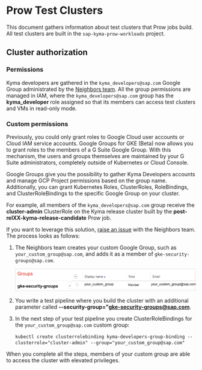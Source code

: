# Prow Test Clusters

This document gathers information about test clusters that Prow jobs build. All test clusters are built in the `sap-kyma-prow-workloads` project.


## Cluster authorization

### Permissions

Kyma developers are gathered in the `kyma_developers@sap.com` Google Group administrated by the [Neighbors team](https://github.com/orgs/kyma-project/teams/prow/members?utf8=%E2%9C%93&query=role%3Amaintainer). All the group permissions are managed in IAM, where the `kyma_developers@sap.com` group has the **kyma_developer** role assigned so that its members can access test clusters and VMs in read-only mode.

### Custom permissions

Previously, you could only grant roles to Google Cloud user accounts or Cloud IAM service accounts. Google Groups for GKE (Beta) now allows you to grant roles to the members of a G Suite Google Group. With this mechanism, the users and groups themselves are maintained by your G Suite administrators, completely outside of Kubernetes or Cloud Console.

Google Groups give you the possibility to gather Kyma Developers accounts and manage GCP Project permissions based on the group name. Additionally, you can grant Kubernetes Roles, ClusterRoles, RoleBindings, and ClusterRoleBindings to the specific Google Group on your cluster.

For example, all members of the `kyma_developers@sap.com` group receive the **cluster-admin** ClusterRole on the Kyma release cluster built by the **post-relXX-kyma-release-candidate** Prow job.

If you want to leverage this solution, [raise an issue](https://github.com/kyma-project/test-infra/issues/new/choose) with the Neighbors team. The process looks as follows:

1. The Neighbors team creates your custom Google Group, such as `your_custom_group@sap.com`, and adds it as a member of `gke-security-groups@sap.com`.

    ![dashboards](/docs/prow/assets/GGroups.png)

2. You write a test pipeline where you build the cluster with an additional parameter called **--security-group="gke-security-groups@sap.com**. 

3. In the next step of your test pipeline you create ClusterRoleBindings for the `your_custom_group@sap.com` custom group:

    ```
    kubectl create clusterrolebinding kyma-developers-group-binding --clusterrole="cluster-admin" --group="your_custom_group@sap.com"
    ```

When you complete all the steps, members of your custom group are able to access the cluster with elevated privileges.
